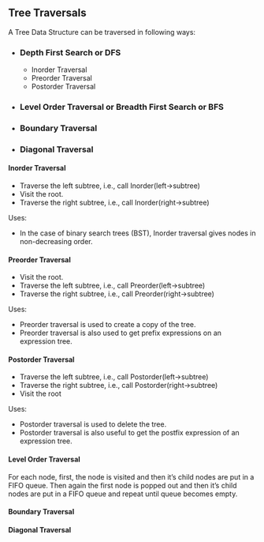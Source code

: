 ## Tree Traversals

A Tree Data Structure can be traversed in following ways:

* ### Depth First Search or DFS

    * Inorder Traversal
    * Preorder Traversal
    * Postorder Traversal

* ### Level Order Traversal or Breadth First Search or BFS

* ### Boundary Traversal
* ### Diagonal Traversal

#### Inorder Traversal

* Traverse the left subtree, i.e., call Inorder(left->subtree)
* Visit the root.
* Traverse the right subtree, i.e., call Inorder(right->subtree)

Uses:
* In the case of binary search trees (BST), Inorder traversal gives nodes in non-decreasing order.

#### Preorder Traversal

* Visit the root.
* Traverse the left subtree, i.e., call Preorder(left->subtree)
* Traverse the right subtree, i.e., call Preorder(right->subtree) 

Uses:
* Preorder traversal is used to create a copy of the tree. 
* Preorder traversal is also used to get prefix expressions on an expression tree.

#### Postorder Traversal

* Traverse the left subtree, i.e., call Postorder(left->subtree)
* Traverse the right subtree, i.e., call Postorder(right->subtree)
* Visit the root

Uses:
* Postorder traversal is used to delete the tree.
* Postorder traversal is also useful to get the postfix expression of an expression tree.

#### Level Order Traversal

For each node, first, the node is visited and then it’s child nodes are put in a FIFO queue. Then again the first node is popped out and then it’s child nodes are put in a FIFO queue and repeat until queue becomes empty.

#### Boundary Traversal

#### Diagonal Traversal